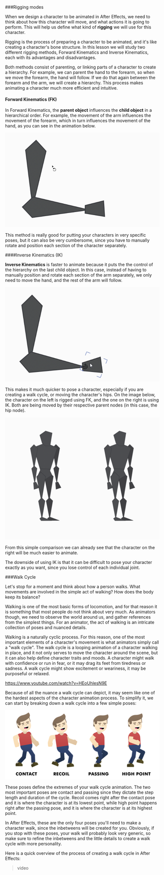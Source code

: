 ###Rigging modes

When we design a character to be animated in After Effects, we need to think about how this character will move, and what actions it is going to perform. This will help us define what kind of **rigging** we will use for this character.

Rigging is the process of preparing a character to be animated, and it's like creating a character's bone structure. In this lesson we will study two different rigging methods, Forward Kinematics and Inverse Kinematics, each with its advantages and disadvantages.

Both methods consist of parenting, or linking parts of a character to create a hierarchy. For example, we can parent the hand to the forearm, so when we move the forearm, the hand will follow. If we do that again between the forearm and the arm, we will create a hierarchy. This process makes animating a character much more efficient and intuitive.

#### Forward Kinematics (FK)

In Forward Kinematics, the **parent object** influences the **child object** in a hierarchical order. For example, the movement of the arm influences the movement of the forearm, which in turn influences the movement of the hand, as you can see in the animation below.

![](/assets/unit3/FK.gif)

This method is really good for putting your characters in very specific poses, but it can also be very cumbersome, since you have to manually rotate and position each section of the character separately.

####Inverse Kinematics (IK)

**Inverse Kinematics** is faster to animate because it puts the the control of the hierarchy on the last child object. In this case, instead of having to manually position and rotate each section of the arm separately, we only need to move the hand, and the rest of the arm will follow.

![](/assets/unit3/IK.gif)
 
This makes it much quicker to pose a character, especially if you are creating a walk cycle, or moving the character's hips. On the image below, the character on the left is rigged using FK, and the one on the right is using IK. Both are being moved by their respective parent nodes (in this case, the hip node).

![](/assets/unit3/char_compare.gif)

From this simple comparison we can already see that the character on the right will be much easier to animate.

The downside of using IK is that it can be difficult to pose your character exactly as you want, since you lose control of each individual joint.

###Walk Cycle

Let's stop for a moment and think about how a person walks. What movements are involved in the simple act of walking? How does the body keep its balance? 

Walking is one of the most basic forms of locomotion, and for that reason it is something that most people do not think about very much. As animators though, we need to observe the world around us, and gather references from the simplest things. For an animator, the act of walking is an intricate collection of poses and nuanced details.

Walking is a naturally cyclic process. For this reason, one of the most important elements of a character's movement is what animators simply call a "walk cycle". The walk cycle is a looping animation of a character walking in place, and it not only serves to move the character around the scene, but it can also help define character traits and moods. A character might walk with confidence or run in fear, or it may drag its feet from tiredness or sadness. A walk cycle might show excitement or weariness, it may be purposeful or relaxed.

https://www.youtube.com/watch?v=HEoUhlesN9E

Because of all the nuance a walk cycle can depict, it may seem like one of the hardest aspects of the character animation process. To simplify it, we can start by breaking down a walk cycle into a few simple poses:

![](/assets/walkcycle_poses.png)

These poses define the extremes of your walk cycle animation. The two most important poses are contact and passing since they dictate the step length and duration of the cycle. Recoil comes right after the contact pose and it is where the character is at its lowest point, while high point happens right after the passing pose, and it is where the character is at its highest point.

In After Effects, these are the only four poses you'll need to make a character walk, since the inbetweens will be created for you. Obviously, if you stop with these poses, your walk will probably look very generic, so make sure to refine the inbetweens and the little details to create a walk cycle with more personality.

Here is a quick overview of the process of creating a walk cycle in After Effects:

>video


